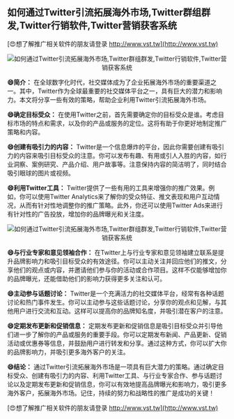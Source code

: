 ## **如何通过Twitter引流拓展海外市场,Twitter群组群发,Twitter行销软件,Twitter营销获客系统**

[😍想了解推广相关软件的朋友请登录 http://www.vst.tw](http://www.vst.tw)

 <center><img src="https://vst.tw/MP4/tuiguang/png/0.png" alt="如何通过Twitter引流拓展海外市场,Twitter群组群发,Twitter行销软件,Twitter营销获客系统"></center>

**😄简介：**
在全球数字化时代，社交媒体成为了企业拓展海外市场的重要渠道之一。其中，Twitter作为全球最重要的社交媒体平台之一，具有巨大的潜力和影响力。本文将分享一些有效的策略，帮助企业利用Twitter引流拓展海外市场。

**😄确定目标受众：**
在使用Twitter之前，首先需要确定你的目标受众是谁。考虑目标市场的特点和需求，以及你的产品或服务的定位。这将有助于你更好地制定推广策略和内容。

**😄创建有吸引力的内容：**
Twitter是一个信息爆炸的平台，因此你需要创建有吸引力的内容来吸引目标受众的注意。你可以发布有趣、有用或引人入胜的内容，如行业洞察、案例研究、产品介绍、用户故事等。注意保持内容的简洁明了，同时结合吸引眼球的图片或视频。

**😄利用Twitter工具：**
Twitter提供了一些有用的工具来增强你的推广效果。例如，你可以使用Twitter Analytics来了解你的受众特征、推文表现和用户互动情况，从而有针对性地调整你的推广策略。此外，你还可以使用Twitter Ads来进行有针对性的广告投放，增加你的品牌曝光和关注度。

 <center><img src="https://vst.tw/MP4/tuiguang/png/0.png" alt="如何通过Twitter引流拓展海外市场,Twitter群组群发,Twitter行销软件,Twitter营销获客系统"></center>

**😄与行业专家和意见领袖合作：**
在Twitter上与行业专家和意见领袖建立联系是提升品牌影响力和吸引目标受众的有效途径。你可以主动关注并回应他们的推文，分享他们的观点或内容，并邀请他们参与你的活动或合作项目。这样不仅能够增加你的品牌曝光，还能借助他们的影响力获得更多关注和认可。

**😄主动参与话题讨论：**
Twitter是一个充满活力的社交媒体平台，经常有各种话题讨论和热门事件发生。你可以主动参与这些话题讨论，分享你的观点和见解，与其他用户进行交流和互动。这样可以提高你的品牌知名度，并吸引潜在客户的注意。

**😄定期发布更新和促销信息：**
定期发布更新和促销信息是吸引目标受众并引导他们进一步了解你的产品或服务的重要手段。你可以定期发布新闻、产品更新、促销活动或优惠券等信息，并鼓励用户进行转发和分享。通过这种方式，你可以扩大你的品牌影响力，并吸引更多海外客户的关注。

**😄结论：**
通过Twitter引流拓展海外市场是一项具有巨大潜力的策略。通过确定目标受众、创建有吸引力的内容、利用Twitter工具、与行业专家合作、参与话题讨论以及定期发布更新和促销信息，你可以有效地提高品牌曝光和影响力，吸引更多海外客户，拓展海外市场。记住，持续的努力和战略性的推广是成功的关键！

[😍想了解推广相关软件的朋友请登录 http://www.vst.tw](http://www.vst.tw)



